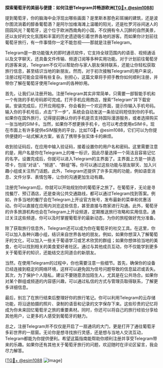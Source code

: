 **探索葡萄牙的美丽与便捷：如何注册Telegram并畅游欧洲[[TG💪+ @esim1088](https://t.me/s/esim1088)]**

提到葡萄牙，你的脑海中会浮现出哪些画面？是里斯本那色彩斑斓的建筑，还是波尔图流淌着的醇香葡萄酒？是阿尔加维海滩上温暖的阳光，还是杜罗河谷间迷人的田园风光？葡萄牙，这个位于欧洲西南角的小国，不仅拥有令人沉醉的自然美景，还以友好的文化氛围和丰富的历史遗迹吸引着世界各地的游客。而如果你计划前往葡萄牙旅行，有一件事情你一定不能忽视——那就是注册Telegram。

Telegram是一款功能强大的即时通讯软件，它支持全球范围内的语音、视频通话以及文字聊天，还具备文件传输、频道订阅等多种实用功能。对于计划前往葡萄牙的游客来说，Telegram不仅可以帮助你与家人朋友保持联系，还能让你轻松获取旅行信息，甚至结识当地的新朋友。然而，对于初次接触Telegram的用户来说，注册过程可能会显得有些复杂。别担心，这篇文章将手把手教你如何顺利注册，并带你了解在葡萄牙使用Telegram的各种妙用。

首先，让我们从注册开始。注册Telegram其实非常简单，只需要一部智能手机和一个有效的手机号码即可完成。打开手机应用商店，搜索“Telegram”并下载安装。安装完成后，打开应用程序，你会看到一个欢迎界面，提示你输入手机号码。输入你的手机号后，点击“下一步”，系统会自动发送一条验证码短信到你的手机。如果你在国外旅行，记得提前确认你的手机是否支持国际漫游服务，或者选择购买一张当地的SIM卡。当然，如果你不想更换手机卡，也可以考虑使用eSIM卡。现在市面上有许多提供eSIM服务的平台，比如TG💪+ @esim1088，它们可以为你提供便捷的一站式解决方案，省去了携带多张实体卡的麻烦。

收到验证码后，在应用中输入验证码，接着设置你的用户名和密码。这里需要注意的是，用户名是你在Telegram上的唯一标识，因此尽量选择一个简洁且容易记忆的名字。设置完成后，你就可以进入Telegram的主界面了。主界面上方是一排选项卡，包括“对话”、“频道”、“群组”等。你可以通过这些功能与朋友聊天、加入兴趣小组或关注热门话题。此外，Telegram还提供了许多实用的功能，例如语音消息、文件分享、表情包等，让你的沟通更加生动有趣。

注册完Telegram后，你就可以开始规划你的葡萄牙之旅了。在葡萄牙，无论是寻找餐厅、预订酒店，还是查询公共交通路线，都可以通过Telegram找到答案。例如，许多当地的餐厅会在Telegram上开设官方账号，发布最新的菜单和优惠活动。你可以直接在应用内浏览这些信息，甚至直接与商家进行沟通。此外，葡萄牙的许多旅游机构也会在Telegram上开设频道，定期推送旅行攻略和实用信息。通过关注这些频道，你可以及时掌握葡萄牙的最新动态，为你的旅程做好充分准备。

除了获取旅行信息外，Telegram还可以成为你在葡萄牙的社交工具。在这里，你可以加入各种兴趣小组，结识来自世界各地的朋友。例如，如果你想深入了解葡萄牙的文化，可以加入一些关于葡语学习或艺术欣赏的群组；如果你想体验当地的美食，也可以找到相关的美食爱好者社区。通过与其他成员互动，你不仅能学到更多关于葡萄牙的知识，还能结交志同道合的新朋友。

当然，在使用Telegram的过程中，你也需要注意一些细节。首先，确保你的设备已经连接到稳定的网络环境，这样可以避免因为信号问题导致的信息延迟或丢失。其次，为了保护个人隐私，建议不要随意添加陌生人，尤其是在公共场合。如果你对某个群组或频道的内容感兴趣，可以通过私信的方式与管理员取得联系，了解更多详细信息。

最后，别忘了在旅行结束后整理好你的旅行笔记。你可以利用Telegram的云存储功能，将沿途拍摄的照片、录制的语音和记录的文字保存下来。这些珍贵的记忆将成为你未来回忆葡萄牙之旅的重要素材。同时，你还可以将自己的旅行经验分享给其他用户，让更多的人感受到葡萄牙的魅力。

总之，注册Telegram并不仅仅是开启了一扇通讯的大门，更是打开了通往葡萄牙多彩世界的一扇窗。无论你是想寻找旅行灵感，还是想与当地人交流互动，Telegram都能为你提供便利。希望这篇指南能帮助你顺利注册并享受Telegram带来的乐趣。如果你还有其他关于葡萄牙旅行的问题，欢迎随时在评论区留言，我会尽力解答。

[[TG💪+ @esim1088](https://t.me/s/esim1088) ![Image](https://i.postimg.cc/4NQfJmqS/Snipaste-2025-05-13-00-14-12.png)]